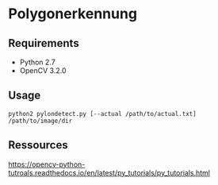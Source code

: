 # Polygonerkennung

## Requirements
* Python 2.7
* OpenCV 3.2.0

## Usage

`python2 pylondetect.py [--actual /path/to/actual.txt] /path/to/image/dir`

## Ressources
https://opencv-python-tutroals.readthedocs.io/en/latest/py_tutorials/py_tutorials.html
